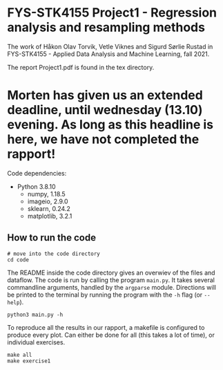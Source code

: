 # FYS-STK4155 Project1 - Regression analysis and resampling methods
The work of Håkon Olav Torvik, Vetle Viknes and Sigurd Sørlie Rustad in FYS-STK4155 - Applied Data Analysis and Machine Learning, fall 2021.

The report Project1.pdf is found in the tex directory.

# Morten has given us an extended deadline, until wednesday (13.10) evening. As long as this headline is here, we have not completed the rapport! 

Code dependencies:
- Python 3.8.10
    - numpy, 1.18.5
    - imageio, 2.9.0
    - sklearn, 0.24.2
    - matplotlib, 3.2.1
## How to run the code
```
# move into the code directory
cd code
```

The README inside the code directory gives an overwiev of the files and dataflow. 
The code is run by calling the program `main.py`. It takes several commandline arguments,
handled by the `argparse` module. Directions will be printed to the terminal by
running the program with the `-h` flag (or `--help`).  
```
python3 main.py -h
```

To reproduce all the results in our rapport, a makefile is configured to produce every plot.
Can either be done for all (this takes a lot of time), or individual exercises.
```
make all
make exercise1
```